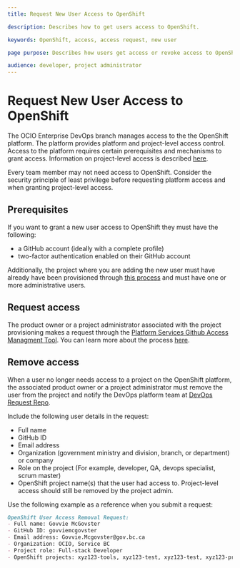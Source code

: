 ```yaml
---
title: Request New User Access to OpenShift

description: Describes how to get users access to OpenShift.

keywords: OpenShift, access, access request, new user

page purpose: Describes how users get access or revoke access to OpenShift and the prerequisites.

audience: developer, project administrator
---
```


# Request New User Access to OpenShift

The OCIO Enterprise DevOps branch manages access to the the OpenShift platform. The platform provides platform and project-level access control. Access to the platform requires certain prerequisites and mechanisms to grant access. Information on project-level access is described [here](./access-to-github-repositories-projects.md).

Every team member may not need access to OpenShift. Consider the security principle of least privilege before requesting platform access and when granting project-level access.

## Prerequisites

If you want to grant a new user access to OpenShift they must have the following:

- a GitHub account (ideally with a complete profile)
- two-factor authentication enabled on their GitHub account

Additionally, the project where you are adding the new user must have already have been provisioned through [this process](StartingANewProject.md) and must have one or more administrative users.

## Request access

The product owner or a project administrator associated with the project provisioning makes a request through the [Platform Services Github Access Managment Tool](https://just-ask-web-bdec76-prod.apps.silver.devops.gov.bc.ca/). You can learn more about the process [here](https://www.youtube.com/watch?v=IvdPyx2-qm0).

## Remove access

When a user no longer needs access to a project on the OpenShift platform, the associated product owner or a project administrator must remove the user from the project and notify the DevOps platform team at [DevOps Request Repo](https://github.com/BCDevOps/devops-requests).

Include the following user details in the request:

* Full name
* GitHub ID
* Email address
* Organization (government ministry and division, branch, or department) or company
* Role on the project (For example, developer, QA, devops specialist, scrum master)
* OpenShift project name(s) that the user had access to. Project-level access should still be removed by the project admin.

Use the following example as a reference when you submit a request:

```markdown
OpenShift User Access Removal Request:
- Full name: Govvie McGovster
- GitHub ID: govviemcgovster
- Email address: Govvie.Mcgovster@gov.bc.ca
- Organization: OCIO, Service BC
- Project role: Full-stack Developer
- OpenShift projects: xyz123-tools, xyz123-test, xyz123-test, xyz123-prod  
```
